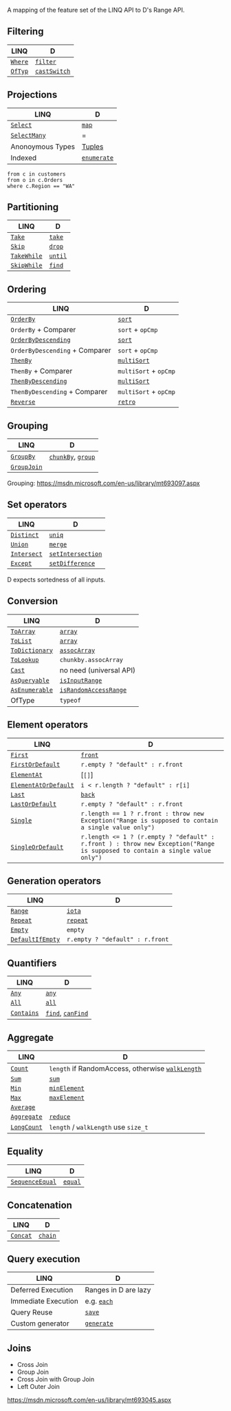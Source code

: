 A mapping of the feature set of the LINQ API to D's Range API.

Filtering
---------

LINQ   | D
-------|-----
[`Where`](https://msdn.microsoft.com/en-us/library/bb534803.aspx) | [`filter`](http://dlang.org/phobos/std_algorithm_iteration.html#.filter)
[`OfTyp`](https://msdn.microsoft.com/en-us/library/bb360913.aspx) | [`castSwitch`](http://dlang.org/phobos/std_algorithm_comparison.html#.castSwitch)

Projections
-----------

LINQ   | D
-------|-----
[`Select`](https://msdn.microsoft.com/en-us/library/bb384087.aspx) | [`map`](http://dlang.org/phobos/std_algorithm_iteration.html#.map)
[`SelectMany`](https://msdn.microsoft.com/en-us/library/bb534336.aspx) |=
Anonoymous Types | [Tuples](https://dlang.org/phobos/std_typecons.html#.tuple)
Indexed | [`enumerate`](http://dlang.org/phobos/std_range.html#enumerate)

```
from c in customers
from o in c.Orders
where c.Region == "WA"
```

Partitioning
------------

LINQ   | D
-------|-----
[`Take`](https://msdn.microsoft.com/en-us/library/bb503062.aspx) |  [`take`](http://dlang.org/phobos/std_range.html#take)
[`Skip`](https://msdn.microsoft.com/en-us/library/bb358985.aspx) |  [`drop`](http://dlang.org/phobos/std_range.html#.drop)
[`TakeWhile`](https://msdn.microsoft.com/en-us/library/system.linq.enumerable.takewhile.aspx) | [`until`](https://dlang.org/phobos/std_algorithm_searching.html#.until)
[`SkipWhile`](https://msdn.microsoft.com/en-us/library/system.linq.enumerable.skipwhile.aspx) | [`find`](https://dlang.org/phobos/std_algorithm_searching.html#.find)

Ordering
--------

LINQ   | D
-------|-----
[`OrderBy`](https://msdn.microsoft.com/en-us/library/bb534966.aspx) | [`sort`](http://dlang.org/phobos/std_algorithm_sorting.html#.sort)
`OrderBy` + Comparer | `sort` + `opCmp`
[`OrderByDescending`](https://msdn.microsoft.com/en-us/library/bb534855.aspx) | [`sort`](http://dlang.org/phobos/std_algorithm_sorting.html#.sort)
`OrderByDescending` + Comparer | `sort` + `opCmp`
[`ThenBy`](https://msdn.microsoft.com/en-us/library/bb534743.aspx) | [`multiSort`](http://dlang.org/phobos/std_algorithm_sorting.html#.multiSort)
`ThenBy` + Comparer | `multiSort` + `opCmp`
[`ThenByDescending`](https://msdn.microsoft.com/en-us/library/bb534736.aspx) | [`multiSort`](http://dlang.org/phobos/std_algorithm_sorting.html#.multiSort)
`ThenByDescending` + Comparer | `multiSort` + `opCmp`
[`Reverse`](https://msdn.microsoft.com/en-us/library/bb358497.aspx) | [`retro`](http://dlang.org/phobos/std_range.html#.retro)

Grouping
--------

LINQ   | D
-------|-----
[`GroupBy`](https://msdn.microsoft.com/en-us/library/system.linq.enumerable.groupby.aspx) | [`chunkBy`](https://dlang.org/phobos/std_algorithm_iteration.html#.chunkBy), [`group`](https://dlang.org/phobos/std_algorithm_iteration.html#.group)
[`GroupJoin`][group-join] |

Grouping: https://msdn.microsoft.com/en-us/library/mt693097.aspx

[group-join]: https://msdn.microsoft.com/en-us/library/system.linq.enumerable.groupjoin(v=vs.110).aspx

Set operators
-------------

LINQ   | D
-------|-----
[`Distinct`](https://msdn.microsoft.com/en-us/library/bb348436.aspx) | [`uniq`](https://dlang.org/phobos/std_algorithm_iteration.html#.uniq)
[`Union`](https://msdn.microsoft.com/en-us/library/bb341731.aspx) | [`merge`](https://dlang.org/phobos/std_algorithm_sorting.html#.merge)
[`Intersect`](https://msdn.microsoft.com/en-us/library/bb460136.aspx) | [`setIntersection`](http://dlang.org/phobos/std_algorithm_setops.html#.setIntersection)
[`Except`](https://msdn.microsoft.com/en-us/library/bb300779.aspx) | [`setDifference`](https://dlang.org/phobos/std_algorithm_setops.html#setDifference)

D expects sortedness of all inputs.

Conversion
----------

LINQ   | D
-------|-----
[`ToArray`](https://msdn.microsoft.com/en-us/library/bb298736.aspx) | [`array`](http://dlang.org/phobos/std_array.html#array)
[`ToList`](https://msdn.microsoft.com/en-us/library/bb549277.aspx) | [`array`](http://dlang.org/phobos/std_array.html#array)
[`ToDictionary`](https://msdn.microsoft.com/en-us/library/bb549277.aspx) | [`assocArray`](http://dlang.org/phobos/std_array.html#.assocArray)
[`ToLookup`](https://msdn.microsoft.com/en-us/library/bb549073.aspx) | `chunkby.assocArray`
[`Cast`](https://msdn.microsoft.com/en-us/library/bb341406.aspx) | no need (universal API)
[`AsQueryable`](https://msdn.microsoft.com/en-us/library/bb353734.aspx) | [`isInputRange`](http://dlang.org/phobos/std_range_primitives.html#isInputRange)
[`AsEnumerable`](https://msdn.microsoft.com/en-us/library/bb335435.aspx) | [`isRandomAccessRange`](http://dlang.org/phobos/std_range_primitives.html#isRandomAccessRange)
OfType | `typeof`

Element operators
-----------------

LINQ   | D
-------|-----
[`First`](https://msdn.microsoft.com/en-us/library/bb291976.aspx) | [`front`](https://dlang.org/phobos/std_range_primitives.html#.front)
[`FirstOrDefault`](https://msdn.microsoft.com/en-us/library/bb340482.aspx) | `r.empty ? "default" : r.front`
[`ElementAt`](https://msdn.microsoft.com/en-us/library/bb299233.aspx) | [`[]`]
[`ElementAtOrDefault`](https://msdn.microsoft.com/en-us/library/bb494386.aspx) | `i < r.length ? "default" : r[i]`
[`Last`](https://msdn.microsoft.com/en-us/library/bb358775.aspx) | [`back`](https://dlang.org/phobos/std_range_primitives.html#.back)
[`LastOrDefault`](https://msdn.microsoft.com/en-us/library/bb301849.aspx) | `r.empty ? "default" : r.front`
[`Single`](https://msdn.microsoft.com/en-us/library/bb155325.aspx) | `r.length == 1 ? r.front : throw new Exception("Range is supposed to contain a single value only")`
[`SingleOrDefault`](https://msdn.microsoft.com/en-us/library/bb342451.aspx) | `r.length <= 1 ? (r.empty ? "default" : r.front ) : throw new Exception("Range is supposed to contain a single value only")`


Generation operators
-------------------

LINQ   | D
-------|-----
[`Range`](https://msdn.microsoft.com/en-us/library/system.linq.enumerable.range.aspx) | [`iota`](http://dlang.org/phobos/std_range.html#iota)
[`Repeat`](https://msdn.microsoft.com/en-us/library/bb348899.aspx) | [`repeat`](http://dlang.org/phobos/std_range.html#repeat)
[`Empty`](https://msdn.microsoft.com/en-us/library/bb341042.aspx) | `empty`
[`DefaultIfEmpty`](https://msdn.microsoft.com/en-us/library/bb360179.aspx) | `r.empty ? "default" : r.front`

Quantifiers
------------

LINQ   | D
-------|-----
[`Any`](https://msdn.microsoft.com/en-us/library/bb548541.aspx) | [`any`](http://dlang.org/phobos/std_algorithm_searching.html#.any)
[`All`](https://msdn.microsoft.com/en-us/library/bb534972.aspx) | [`all`](http://dlang.org/phobos/std_algorithm_searching.html#.all)
[`Contains`](https://msdn.microsoft.com/en-us/library/bb352880.aspx) | [`find`](https://dlang.org/phobos/std_algorithm_searching.html#.find), [`canFind`](http://dlang.org/phobos/std_algorithm_searching.html#.canFind)

Aggregate
---------

LINQ   | D
-------|-----
[`Count`](https://msdn.microsoft.com/en-us/library/bb338038.aspx) | `length` if  RandomAccess, otherwise [`walkLength`](https://dlang.org/phobos/std_range_primitives.html#.walkLength)
[`Sum`](https://msdn.microsoft.com/en-us/library/bb298138.aspx) | [`sum`](http://dlang.org/phobos/std_algorithm_iteration.html#.sum)
[`Min`](https://msdn.microsoft.com/en-us/library/bb298087.aspx) | [`minElement`](https://dlang.org/phobos/std_algorithm_searching.html#.minElement)
[`Max`](https://msdn.microsoft.com/en-us/library/bb335614.aspx) | [`maxElement`](https://dlang.org/phobos/std_algorithm_searching.html#.maxElement)
[`Average`](https://msdn.microsoft.com/en-us/library/bb354760.aspx) |
[`Aggregate`](https://msdn.microsoft.com/en-us/library/bb548651.aspx) | [`reduce`](http://dlang.org/phobos/std_algorithm_iteration.html#.reduce)
[`LongCount`](https://msdn.microsoft.com/en-us/library/bb353539.aspx) | `length` / `walkLength` use `size_t`

Equality
--------

LINQ   | D
-------|-----
[`SequenceEqual`](https://msdn.microsoft.com/en-us/library/bb348567.aspx)  | [`equal`](http://dlang.org/phobos/std_algorithm_comparison.html#.equal)

Concatenation
-------------

LINQ   | D
-------|-----
[`Concat`](https://msdn.microsoft.com/en-us/library/bb302894.aspx) | [`chain`](http://dlang.org/phobos/std_range.html#.chain)

Query execution
---------------

LINQ   | D
-------|-----
Deferred Execution | Ranges in D are lazy
Immediate Execution | e.g. [`each`](http://dlang.org/phobos/std_algorithm_iteration.html#.each)
Query Reuse | [`save`](https://dlang.org/phobos/std_range_primitives.html#.save)
Custom generator | [`generate`](http://dlang.org/phobos/std_range.html#.generate)

Joins
-----

- Cross Join
- Group Join
- Cross Join with Group Join
- Left Outer Join

https://msdn.microsoft.com/en-us/library/mt693045.aspx
